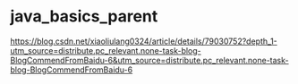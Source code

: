 # java_basics_parent
https://blog.csdn.net/xiaoliulang0324/article/details/79030752?depth_1-utm_source=distribute.pc_relevant.none-task-blog-BlogCommendFromBaidu-6&utm_source=distribute.pc_relevant.none-task-blog-BlogCommendFromBaidu-6
